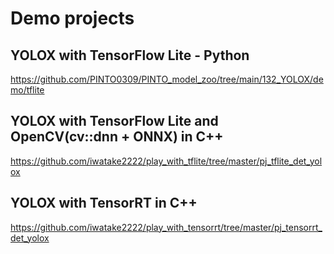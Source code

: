 # Demo projects

## YOLOX with TensorFlow Lite - Python
https://github.com/PINTO0309/PINTO_model_zoo/tree/main/132_YOLOX/demo/tflite

## YOLOX with TensorFlow Lite and OpenCV(cv::dnn + ONNX) in C++
https://github.com/iwatake2222/play_with_tflite/tree/master/pj_tflite_det_yolox

## YOLOX with TensorRT in C++
https://github.com/iwatake2222/play_with_tensorrt/tree/master/pj_tensorrt_det_yolox
